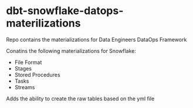# dbt-snowflake-datops-materilizations
Repo contains the materializations for Data Engineers DataOps Framework

Conatins the following materializations for Snowflake:

* File Format
* Stages
* Stored Procedures
* Tasks
* Streams

Adds the ability to create the raw tables based on the yml file